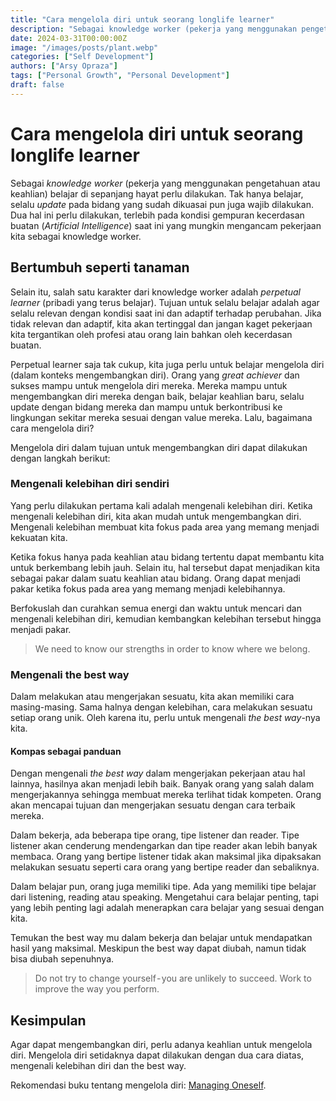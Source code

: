 ```yaml
---
title: "Cara mengelola diri untuk seorang longlife learner"
description: "Sebagai knowledge worker (pekerja yang menggunakan pengetahuan atau keahlian) belajar di sepanjang hayat dan up to date perlu dan wajib dilakukan."
date: 2024-03-31T00:00:00Z
image: "/images/posts/plant.webp"
categories: ["Self Development"]
authors: ["Arsy Opraza"]
tags: ["Personal Growth", "Personal Development"]
draft: false
---
```


# Cara mengelola diri untuk seorang longlife learner

Sebagai _knowledge worker_ (pekerja yang menggunakan pengetahuan atau keahlian) belajar di sepanjang hayat perlu dilakukan. Tak hanya belajar, selalu _update_ pada bidang yang sudah dikuasai pun juga wajib dilakukan. Dua hal ini perlu dilakukan, terlebih pada kondisi gempuran kecerdasan buatan (_Artificial Intelligence_) saat ini yang mungkin mengancam pekerjaan kita sebagai knowledge worker.

## Bertumbuh seperti tanaman

Selain itu, salah satu karakter dari knowledge worker adalah _perpetual learner_ (pribadi yang terus belajar). Tujuan untuk selalu belajar adalah agar selalu relevan dengan kondisi saat ini dan adaptif terhadap perubahan. Jika tidak relevan dan adaptif, kita akan tertinggal dan jangan kaget pekerjaan kita tergantikan oleh profesi atau orang lain bahkan oleh kecerdasan buatan.

Perpetual learner saja tak cukup, kita juga perlu untuk belajar mengelola diri (dalam konteks mengembangkan diri). Orang yang _great achiever_ dan sukses mampu untuk mengelola diri mereka. Mereka mampu untuk mengembangkan diri mereka dengan baik, belajar keahlian baru, selalu update dengan bidang mereka dan mampu untuk berkontribusi ke lingkungan sekitar mereka sesuai dengan value mereka. Lalu, bagaimana cara mengelola diri?

Mengelola diri dalam tujuan untuk mengembangkan diri dapat dilakukan dengan langkah berikut:

### Mengenali kelebihan diri sendiri

Yang perlu dilakukan pertama kali adalah mengenali kelebihan diri. Ketika mengenali kelebihan diri, kita akan mudah untuk mengembangkan diri. Mengenali kelebihan membuat kita fokus pada area yang memang menjadi kekuatan kita.

Ketika fokus hanya pada keahlian atau bidang tertentu dapat membantu kita untuk berkembang lebih jauh. Selain itu, hal tersebut dapat menjadikan kita sebagai pakar dalam suatu keahlian atau bidang. Orang dapat menjadi pakar ketika fokus pada area yang memang menjadi kelebihannya.

Berfokuslah dan curahkan semua energi dan waktu untuk mencari dan mengenali kelebihan diri, kemudian kembangkan kelebihan tersebut hingga menjadi pakar.

> We need to know our strengths in order to know where we belong.

### Mengenali the best way

Dalam melakukan atau mengerjakan sesuatu, kita akan memiliki cara masing-masing. Sama halnya dengan kelebihan, cara melakukan sesuatu setiap orang unik. Oleh karena itu, perlu untuk mengenali _the best way_-nya kita.

#### Kompas sebagai panduan

Dengan mengenali _the best way_ dalam mengerjakan pekerjaan atau hal lainnya, hasilnya akan menjadi lebih baik. Banyak orang yang salah dalam mengerjakannya sehingga membuat mereka terlihat tidak kompeten. Orang akan mencapai tujuan dan mengerjakan sesuatu dengan cara terbaik mereka.

Dalam bekerja, ada beberapa tipe orang, tipe listener dan reader. Tipe listener akan cenderung mendengarkan dan tipe reader akan lebih banyak membaca. Orang yang bertipe listener tidak akan maksimal jika dipaksakan melakukan sesuatu seperti cara orang yang bertipe reader dan sebaliknya.

Dalam belajar pun, orang juga memiliki tipe. Ada yang memiliki tipe belajar dari listening, reading atau speaking. Mengetahui cara belajar penting, tapi yang lebih penting lagi adalah menerapkan cara belajar yang sesuai dengan kita.

Temukan the best way mu dalam bekerja dan belajar untuk mendapatkan hasil yang maksimal. Meskipun the best way dapat diubah, namun tidak bisa diubah sepenuhnya.

> Do not try to change yourself - you are unlikely to succeed. Work to improve the way you perform.

## Kesimpulan

Agar dapat mengembangkan diri, perlu adanya keahlian untuk mengelola diri. Mengelola diri setidaknya dapat dilakukan dengan dua cara diatas, mengenali kelebihan diri dan the best way.

Rekomendasi buku tentang mengelola diri: [Managing Oneself](https://www.goodreads.com/en/book/show/2477223).
